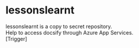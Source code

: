 # lessonslearnt
lessonslearnt is a copy to secret repository.  
Help to access docsify through Azure App Services.  
[Trigger]
